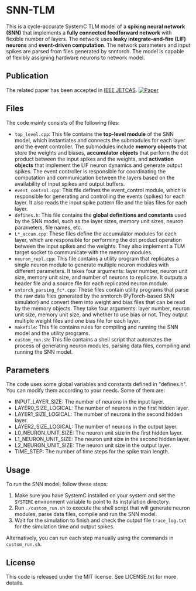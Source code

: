 # SNN-TLM
This is a cycle-accurate SystemC TLM model of a **spiking neural network (SNN)** that implements a **fully connected feedforward network** with flexible number of layers. The network uses **leaky integrate-and-fire (LIF) neurons** and **event-driven computation**. The network parameters and input spikes are parsed from files generated by snntorch. The model is capable of flexibly assigning hardware neurons to network model.

## Publication
The related paper has been accepted in [IEEE JETCAS](https://ieeexplore.ieee.org/document/10299654).
[![Paper](https://img.shields.io/badge/Paper-IEEE%20JETCAS-blue.svg)](https://ieeexplore.ieee.org/document/10299654)

## Files
The code mainly consists of the following files:

- `top_level.cpp`: This file contains the **top-level module** of the SNN model, which instantiates and connects the submodules for each layer and the event controller. The submodules include **memory objects** that store the weights and biases, **accumulator objects** that perform the dot product between the input spikes and the weights, and **activation objects** that implement the LIF neuron dynamics and generate output spikes. The event controller is responsible for coordinating the computation and communication between the layers based on the availability of input spikes and output buffers.
- `event_control.cpp`: This file defines the event_control module, which is responsible for generating and controlling the events (spikes) for each layer. It also reads the input spike pattern file and the bias files for each layer.
- `defines.h`: This file contains the **global definitions and constants** used by the SNN model, such as the layer sizes, memory unit sizes, neuron parameters, file names, etc.
- `L*_accum.cpp`: These files define the accumulator modules for each layer, which are responsible for performing the dot product operation between the input spikes and the weights. They also implement a TLM target socket to communicate with the memory modules.
- `neuron_repl.cpp`: This file contains a utility program that replicates a single neuron module to generate multiple neuron modules with different parameters. It takes four arguments: layer number, neuron unit size, memory unit size, and number of neurons to replicate. It outputs a header file and a source file for each replicated neuron module.
- `sntorch_parsing_fc*.cpp`: These files contain utility programs that parse the raw data files generated by the snntorch (PyTorch-based SNN simulator) and convert them into weight and bias files that can be read by the memory objects. They take four arguments: layer number, neuron unit size, memory unit size, and whether to use bias or not. They output multiple weight files and one bias file for each layer.
- `makefile`: This file contains rules for compiling and running the SNN model and the utility programs.
- `custom_run.sh`: This file contains a shell script that automates the process of generating neuron modules, parsing data files, compiling and running the SNN model.

## Parameters

The code uses some global variables and constants defined in "defines.h". You can modify them according to your needs. Some of them are:

- INPUT_LAYER_SIZE: The number of neurons in the input layer.
- LAYER0_SIZE_LOGICAL: The number of neurons in the first hidden layer.
- LAYER1_SIZE_LOGICAL: The number of neurons in the second hidden layer.
- LAYER2_SIZE_LOGICAL: The number of neurons in the output layer.
- L0_NEURON_UNIT_SIZE: The neuron unit size in the first hidden layer.
- L1_NEURON_UNIT_SIZE: The neuron unit size in the second hidden layer.
- L2_NEURON_UNIT_SIZE: The neuron unit size in the output layer.
- TIME_STEP: The number of time steps for the spike train length.

## Usage
To run the SNN model, follow these steps:

1. Make sure you have SystemC installed on your system and set the `SYSTEMC` environment variable to point to its installation directory.
2. Run `./custom_run.sh` to execute the shell script that will generate neuron modules, parse data files, compile and run the SNN model.
3. Wait for the simulation to finish and check the output file `trace_log.txt` for the simulation time and output spikes.

Alternatively, you can run each step manually using the commands in `custom_run.sh`.

## License
This code is released under the MIT license. See LICENSE.txt for more details.

